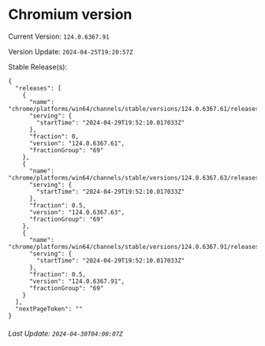 # Chromium version

Current Version: `124.0.6367.91`

Version Update: `2024-04-25T19:20:57Z`

Stable Release(s):
```
{
  "releases": [
    {
      "name": "chrome/platforms/win64/channels/stable/versions/124.0.6367.61/releases/1714420330",
      "serving": {
        "startTime": "2024-04-29T19:52:10.017033Z"
      },
      "fraction": 0,
      "version": "124.0.6367.61",
      "fractionGroup": "69"
    },
    {
      "name": "chrome/platforms/win64/channels/stable/versions/124.0.6367.63/releases/1714420330",
      "serving": {
        "startTime": "2024-04-29T19:52:10.017033Z"
      },
      "fraction": 0.5,
      "version": "124.0.6367.63",
      "fractionGroup": "69"
    },
    {
      "name": "chrome/platforms/win64/channels/stable/versions/124.0.6367.91/releases/1714420330",
      "serving": {
        "startTime": "2024-04-29T19:52:10.017033Z"
      },
      "fraction": 0.5,
      "version": "124.0.6367.91",
      "fractionGroup": "69"
    }
  ],
  "nextPageToken": ""
}
```

###### Last Update: `2024-04-30T04:00:07Z`
        